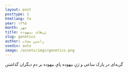 ```yaml
---
layout: post
posttype: 1
htmllang: fa
year: ۱۳۹۵
month: مهر
title: ژن‌های بیهوده
slug: genetics
author: رامین مجاب
usediv: auto
image: /assets/imgs/genetics.png
---
```

 
گربه‌ای در پارک ساعی و ژنِ بیهوده پایِ بیهوده بر دمِ دیگران گذاشتن